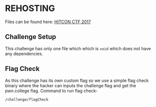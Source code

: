# REHOSTING

Files can be found here: [HITCON CTF 2017](https://github.com/sajjadium/ctf-archives/blob/main/ctfs/HITCON/2017/Quals/void)

## Challenge Setup
This challenge has only one file which which is `void` which does not have any dependencies.

## Flag Check
As this challenge has its own custom flag so we use a simple flag check binary where the hacker can inputs the challenge flag and get the pwn.college flag.
Command to run flag check-
```
/challenge/flagCheck
```